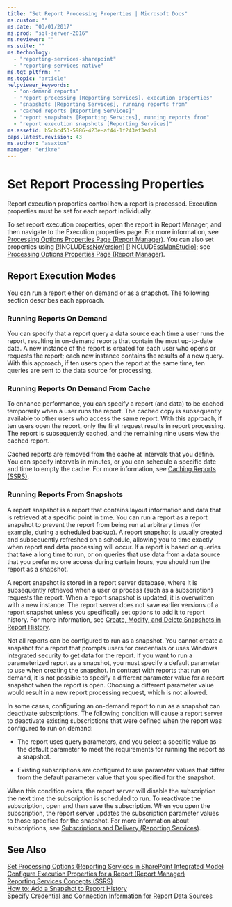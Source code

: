 ```yaml
---
title: "Set Report Processing Properties | Microsoft Docs"
ms.custom: ""
ms.date: "03/01/2017"
ms.prod: "sql-server-2016"
ms.reviewer: ""
ms.suite: ""
ms.technology: 
  - "reporting-services-sharepoint"
  - "reporting-services-native"
ms.tgt_pltfrm: ""
ms.topic: "article"
helpviewer_keywords: 
  - "on-demand reports"
  - "report processing [Reporting Services], execution properties"
  - "snapshots [Reporting Services], running reports from"
  - "cached reports [Reporting Services]"
  - "report snapshots [Reporting Services], running reports from"
  - "report execution snapshots [Reporting Services]"
ms.assetid: b5cbc453-5986-423e-af44-1f243ef3edb1
caps.latest.revision: 43
ms.author: "asaxton"
manager: "erikre"
---
```

# Set Report Processing Properties
  Report execution properties control how a report is processed. Execution properties must be set for each report individually.  
  
 To set report execution properties, open the report in Report Manager, and then navigate to the Execution properties page. For more information, see [Processing Options Properties Page &#40;Report Manager&#41;](http://msdn.microsoft.com/library/28f07c70-7132-4d15-9505-4fdf31dc9cc0). You can also set properties using [!INCLUDE[ssNoVersion](../../advanced-analytics/r-services/includes/ssnoversion-md.md)] [!INCLUDE[ssManStudio](../../advanced-analytics/r-services/includes/ssmanstudio-md.md)]; see [Processing Options Properties Page &#40;Report Manager&#41;](http://msdn.microsoft.com/library/28f07c70-7132-4d15-9505-4fdf31dc9cc0).  
  
## Report Execution Modes  
 You can run a report either on demand or as a snapshot. The following section describes each approach.  
  
### Running Reports On Demand  
 You can specify that a report query a data source each time a user runs the report, resulting in on-demand reports that contain the most up-to-date data. A new instance of the report is created for each user who opens or requests the report; each new instance contains the results of a new query. With this approach, if ten users open the report at the same time, ten queries are sent to the data source for processing.  
  
### Running Reports On Demand From Cache  
 To enhance performance, you can specify a report (and data) to be cached temporarily when a user runs the report. The cached copy is subsequently available to other users who access the same report. With this approach, if ten users open the report, only the first request results in report processing. The report is subsequently cached, and the remaining nine users view the cached report.  
  
 Cached reports are removed from the cache at intervals that you define. You can specify intervals in minutes, or you can schedule a specific date and time to empty the cache. For more information, see [Caching Reports &#40;SSRS&#41;](../../reporting-services/report-server/caching-reports-ssrs.md).  
  
### Running Reports From Snapshots  
 A report snapshot is a report that contains layout information and data that is retrieved at a specific point in time. You can run a report as a report snapshot to prevent the report from being run at arbitrary times (for example, during a scheduled backup). A report snapshot is usually created and subsequently refreshed on a schedule, allowing you to time exactly when report and data processing will occur. If a report is based on queries that take a long time to run, or on queries that use data from a data source that you prefer no one access during certain hours, you should run the report as a snapshot.  
  
 A report snapshot is stored in a report server database, where it is subsequently retrieved when a user or process (such as a subscription) requests the report. When a report snapshot is updated, it is overwritten with a new instance. The report server does not save earlier versions of a report snapshot unless you specifically set options to add it to report history. For more information, see [Create, Modify, and Delete Snapshots in Report History](../../reporting-services/report-server/create-modify-and-delete-snapshots-in-report-history.md).  
  
 Not all reports can be configured to run as a snapshot. You cannot create a snapshot for a report that prompts users for credentials or uses Windows integrated security to get data for the report. If you want to run a parameterized report as a snapshot, you must specify a default parameter to use when creating the snapshot. In contrast with reports that run on demand, it is not possible to specify a different parameter value for a report snapshot when the report is open. Choosing a different parameter value would result in a new report processing request, which is not allowed.  
  
 In some cases, configuring an on-demand report to run as a snapshot can deactivate subscriptions. The following condition will cause a report server to deactivate existing subscriptions that were defined when the report was configured to run on demand:  
  
-   The report uses query parameters, and you select a specific value as the default parameter to meet the requirements for running the report as a snapshot.  
  
-   Existing subscriptions are configured to use parameter values that differ from the default parameter value that you specified for the snapshot.  
  
 When this condition exists, the report server will disable the subscription the next time the subscription is scheduled to run. To reactivate the subscription, open and then save the subscription. When you open the subscription, the report server updates the subscription parameter values to those specified for the snapshot. For more information about subscriptions, see [Subscriptions and Delivery &#40;Reporting Services&#41;](../../reporting-services/subscriptions/subscriptions-and-delivery-reporting-services.md).  
  
## See Also  
 [Set Processing Options &#40;Reporting Services in SharePoint Integrated Mode&#41;](../../reporting-services/report-server/sharepoint/set-processing-options-reporting-services-in-sharepoint-integrated-mode.md)   
 [Configure Execution Properties for a Report  &#40;Report Manager&#41;](../../reporting-services/reports/configure-execution-properties-for-a-report-report-manager.md)   
 [Reporting Services Concepts &#40;SSRS&#41;](../../reporting-services/reporting-services-concepts-ssrs.md)   
 [How to: Add a Snapshot to Report History](../../reporting-services/report-server/add-a-snapshot-to-report-history-report-manager.md)   
 [Specify Credential and Connection Information for Report Data Sources](../../reporting-services/report-data/specify-credential-and-connection-information-for-report-data-sources.md)  
  
  